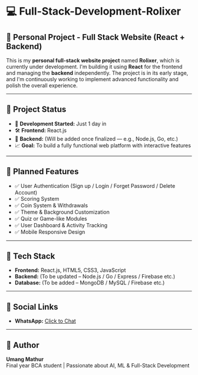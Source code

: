 # 💻 Full-Stack-Development-Rolixer

## 🚀 Personal Project - Full Stack Website (React + Backend)

This is my **personal full-stack website project** named **Rolixer**, which is currently under development. I'm building it using **React** for the frontend and managing the **backend** independently. The project is in its early stage, and I'm continuously working to implement advanced functionality and polish the overall experience.

---

## 📌 Project Status

- 🚧 **Development Started:** Just 1 day in
- 🛠️ **Frontend:** React.js
- 🔧 **Backend:** (Will be added once finalized — e.g., Node.js, Go, etc.)
- 📈 **Goal:** To build a fully functional web platform with interactive features

---

## 🎯 Planned Features

- ✅ User Authentication (Sign up / Login / Forget Password / Delete Account)
- ✅ Scoring System
- ✅ Coin System & Withdrawals
- ✅ Theme & Background Customization
- ✅ Quiz or Game-like Modules
- ✅ User Dashboard & Activity Tracking
- ✅ Mobile Responsive Design

---

## 📂 Tech Stack

- **Frontend:** React.js, HTML5, CSS3, JavaScript
- **Backend:** (To be updated – Node.js / Go / Express / Firebase etc.)
- **Database:** (To be added – MongoDB / MySQL / Firebase etc.)

---

## 📱 Social Links

- **WhatsApp:** [Click to Chat](https://wa.me/916201635698?text=Hi%20Umang%2C%20I%20got%20your%20WhatsApp%20link!)

---

## 🙌 Author

**Umang Mathur**  
Final year BCA student | Passionate about AI, ML & Full-Stack Development

